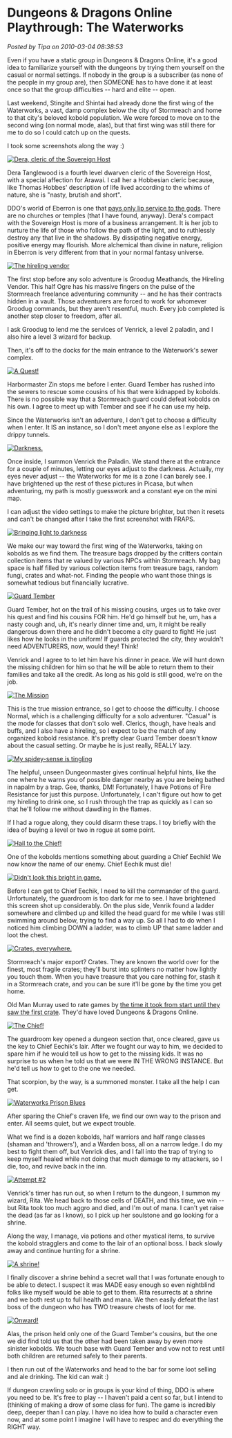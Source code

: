 # Dungeons & Dragons Online Playthrough: The Waterworks

*Posted by Tipa on 2010-03-04 08:38:53*

Even if you have a static group in Dungeons & Dragons Online, it's a good idea to familiarize yourself with the dungeons by trying them yourself on the casual or normal settings. If nobody in the group is a subscriber (as none of the people in my group are), then SOMEONE has to have done it at least once so that the group difficulties -- hard and elite -- open.

Last weekend, Stingite and Shintai had already done the first wing of the Waterworks, a vast, damp complex below the city of Stormreach and home to that city's beloved kobold population. We were forced to move on to the second wing (on normal mode, alas), but that first wing was still there for me to do so I could catch up on the quests.

I took some screenshots along the way :)

[![](../../../uploads/2010/03/dndclient-2010-03-03-21-53-42-89-480x385.jpg "Dera, cleric of the Sovereign Host")](../../../uploads/2010/03/dndclient-2010-03-03-21-53-42-89.jpg)

Dera Tanglewood is a fourth level dwarven cleric of the Sovereign Host, with a special affection for Arawai. I call her a Hobbesian cleric because, like Thomas Hobbes' description of life lived according to the whims of nature, she is "nasty, brutish and short".

DDO's world of Eberron is one that [pays only lip service to the gods](http://en.wikipedia.org/wiki/Religions_of_Eberron). There are no churches or temples (that I have found, anyway). Dera's compact with the Sovereign Host is more of a business arrangement. It is her job to nurture the life of those who follow the path of the light, and to ruthlessly destroy any that live in the shadows. By dissipating negative energy, positive energy may flourish. More alchemical than divine in nature, religion in Eberron is very different from that in your normal fantasy universe.

[![](../../../uploads/2010/03/dndclient-2010-03-03-21-54-37-63-480x384.jpg "The hireling vendor")](../../../uploads/2010/03/dndclient-2010-03-03-21-54-37-63.jpg)

The first stop before any solo adventure is Groodug Meathands, the Hireling Vendor. This half Ogre has his massive fingers on the pulse of the Stormreach freelance adventuring community -- and he has their contracts hidden in a vault. Those adventurers are forced to work for whomever Groodug commands, but they aren't resentful, much. Every job completed is another step closer to freedom, after all.

I ask Groodug to lend me the services of Venrick, a level 2 paladin, and I also hire a level 3 wizard for backup.

Then, it's off to the docks for the main entrance to the Waterwork's sewer complex.

[![](../../../uploads/2010/03/dndclient-2010-03-03-22-02-22-18-480x384.jpg "A Quest!")](../../../uploads/2010/03/dndclient-2010-03-03-22-02-22-18.jpg)

Harbormaster Zin stops me before I enter. Guard Tember has rushed into the sewers to rescue some cousins of his that were kidnapped by kobolds. There is no possible way that a Stormreach guard could defeat kobolds on his own. I agree to meet up with Tember and see if he can use my help.

Since the Waterworks isn't an adventure, I don't get to choose a difficulty when I enter. It IS an instance, so I don't meet anyone else as I explore the drippy tunnels.

[![](../../../uploads/2010/03/dndclient-2010-03-03-22-04-30-73-480x384.jpg "Darkness.")](../../../uploads/2010/03/dndclient-2010-03-03-22-04-30-73.jpg)

Once inside, I summon Venrick the Paladin. We stand there at the entrance for a couple of minutes, letting our eyes adjust to the darkness. Actually, my eyes never adjust -- the Waterworks for me is a zone I can barely see. I have brightened up the rest of these pictures in Picasa, but when adventuring, my path is mostly guesswork and a constant eye on the mini map.

I can adjust the video settings to make the picture brighter, but then it resets and can't be changed after I take the first screenshot with FRAPS.

[![](../../../uploads/2010/03/dndclient-2010-03-03-22-09-16-91-480x384.jpg "Bringing light to darkness")](../../../uploads/2010/03/dndclient-2010-03-03-22-09-16-91.jpg)

We make our way toward the first wing of the Waterworks, taking on kobolds as we find them. The treasure bags dropped by the critters contain collection items that re valued by various NPCs within Stormreach. My bag space is half filled by various collection items from treasure bags, random fungi, crates and what-not. Finding the people who want those things is somewhat tedious but financially lucrative.

[![](../../../uploads/2010/03/dndclient-2010-03-03-22-17-15-43-480x384.jpg "Guard Tember")](../../../uploads/2010/03/dndclient-2010-03-03-22-17-15-43.jpg)

Guard Tember, hot on the trail of his missing cousins, urges us to take over his quest and find his cousins FOR him. He'd go himself but he, um, has a nasty cough and, uh, it's nearly dinner time and, um, it might be really dangerous down there and he didn't become a city guard to fight! He just likes how he looks in the uniform! If guards protected the city, they wouldn't need ADVENTURERS, now, would they! Think!

Venrick and I agree to to let him have his dinner in peace. We will hunt down the missing children for him so that he will be able to return them to their families and take all the credit. As long as his gold is still good, we're on the job.

[![](../../../uploads/2010/03/dndclient-2010-03-03-22-17-34-52-325x480.jpg "The Mission")](../../../uploads/2010/03/dndclient-2010-03-03-22-17-34-52.jpg)

This is the true mission entrance, so I get to choose the difficulty. I choose Normal, which is a challenging difficulty for a solo adventurer. "Casual" is the mode for classes that don't solo well. Clerics, though, have heals and buffs, and I also have a hireling, so I expect to be the match of any organized kobold resistance. It's pretty clear Guard Tember doesn't know about the casual setting. Or maybe he is just really, REALLY lazy.

[![](../../../uploads/2010/03/dndclient-2010-03-03-22-25-37-07-480x384.jpg "My spidey-sense is tingling")](../../../uploads/2010/03/dndclient-2010-03-03-22-25-37-07.jpg)

The helpful, unseen Dungeonmaster gives continual helpful hints, like the one where he warns you of possible danger nearby as you are being bathed in napalm by a trap. Gee, thanks, DM! Fortunately, I have Potions of Fire Resistance for just this purpose. Unfortunately, I can't figure out how to get my hireling to drink one, so I rush through the trap as quickly as I can so that he'll follow me without dawdling in the flames.

If I had a rogue along, they could disarm these traps. I toy briefly with the idea of buying a level or two in rogue at some point.

[![](../../../uploads/2010/03/dndclient-2010-03-03-22-32-00-65-480x384.jpg "Hail to the Chief!")](../../../uploads/2010/03/dndclient-2010-03-03-22-32-00-65.jpg)

One of the kobolds mentions something about guarding a Chief Eechik! We now know the name of our enemy. Chief Eechik must die!

[![](../../../uploads/2010/03/dndclient-2010-03-03-22-40-59-23-480x384.jpg "Didn't look this bright in game.")](../../../uploads/2010/03/dndclient-2010-03-03-22-40-59-23.jpg)

Before I can get to Chief Eechik, I need to kill the commander of the guard. Unfortunately, the guardroom is too dark for me to see. I have brightened this screen shot up considerably. On the plus side, Venrik found a ladder somewhere and climbed up and killed the head guard for me while I was still swimming around below, trying to find a way up. So all I had to do when I noticed him climbing DOWN a ladder, was to climb UP that same ladder and loot the chest.

[![](../../../uploads/2010/03/dndclient-2010-03-03-22-46-33-83-480x384.jpg "Crates, everywhere.")](../../../uploads/2010/03/dndclient-2010-03-03-22-46-33-83.jpg)

Stormreach's major export? Crates. They are known the world over for the finest, most fragile crates; they'll burst into splinters no matter how lightly you touch them. When you have treasure that you care nothing for, stash it in a Stormreach crate, and you can be sure it'll be gone by the time you get home.

Old Man Murray used to rate games by [the time it took from start until they saw the first crate](http://www.oldmanmurray.com/features/39.html). They'd have loved Dungeons & Dragons Online.

[![](../../../uploads/2010/03/dndclient-2010-03-03-22-54-41-97-480x384.jpg "The Chief!")](../../../uploads/2010/03/dndclient-2010-03-03-22-54-41-97.jpg)

The guardroom key opened a dungeon section that, once cleared, gave us the key to Chief Eechik's lair. After we fought our way to him, we decided to spare him if he would tell us how to get to the missing kids. It was no surprise to us when he told us that we were IN THE WRONG INSTANCE. But he'd tell us how to get to the one we needed.

That scorpion, by the way, is a summoned monster. I take all the help I can get.

[![](../../../uploads/2010/03/dndclient-2010-03-03-23-15-03-45-480x384.jpg "Waterworks Prison Blues")](../../../uploads/2010/03/dndclient-2010-03-03-23-15-03-45.jpg)

After sparing the Chief's craven life, we find our own way to the prison and enter. All seems quiet, but we expect trouble.

What we find is a dozen kobolds, half warriors and half range classes (shaman and 'throwers'), and a Warden boss, all on a narrow ledge. I do my best to fight them off, but Venrick dies, and I fall into the trap of trying to keep myself healed while not doing that much damage to my attackers, so I die, too, and revive back in the inn.

[![](../../../uploads/2010/03/dndclient-2010-03-04-01-07-54-68-480x384.jpg "Attempt #2")](../../../uploads/2010/03/dndclient-2010-03-04-01-07-54-68.jpg)

Venrick's timer has run out, so when I return to the dungeon, I summon my wizard, Rita. We head back to those cells of DEATH, and this time, we win -- but Rita took too much aggro and died, and I'm out of mana. I can't yet raise the dead (as far as I know), so I pick up her soulstone and go looking for a shrine.

Along the way, I manage, via potions and other mystical items, to survive the kobold stragglers and come to the lair of an optional boss. I back slowly away and continue hunting for a shrine.

[![](../../../uploads/2010/03/dndclient-2010-03-04-01-22-03-66-479x384.jpg "A shrine!")](../../../uploads/2010/03/dndclient-2010-03-04-01-22-03-66.jpg)

I finally discover a shrine behind a secret wall that I was fortunate enough to be able to detect. I suspect it was MADE easy enough so even nightblind folks like myself would be able to get to them. Rita resurrects at a shrine and we both rest up to full health and mana. We then easily defeat the last boss of the dungeon who has TWO treasure chests of loot for me.

[![](../../../uploads/2010/03/dndclient-2010-03-04-01-39-55-36-480x385.jpg "Onward!")](../../../uploads/2010/03/dndclient-2010-03-04-01-39-55-36.jpg)

Alas, the prison held only one of the Guard Tember's cousins, but the one we did find told us that the other had been taken away by even more sinister kobolds. We touch base with Guard Tember and vow not to rest until both children are returned safely to their parents.

I then run out of the Waterworks and head to the bar for some loot selling and ale drinking. The kid can wait :)

If dungeon crawling solo or in groups is your kind of thing, DDO is where you need to be. It's free to play -- I haven't paid a cent so far, but I intend to (thinking of making a drow of some class for fun). The game is incredibly deep, deeper than I can play. I have no idea how to build a character even now, and at some point I imagine I will have to respec and do everything the RIGHT way.

